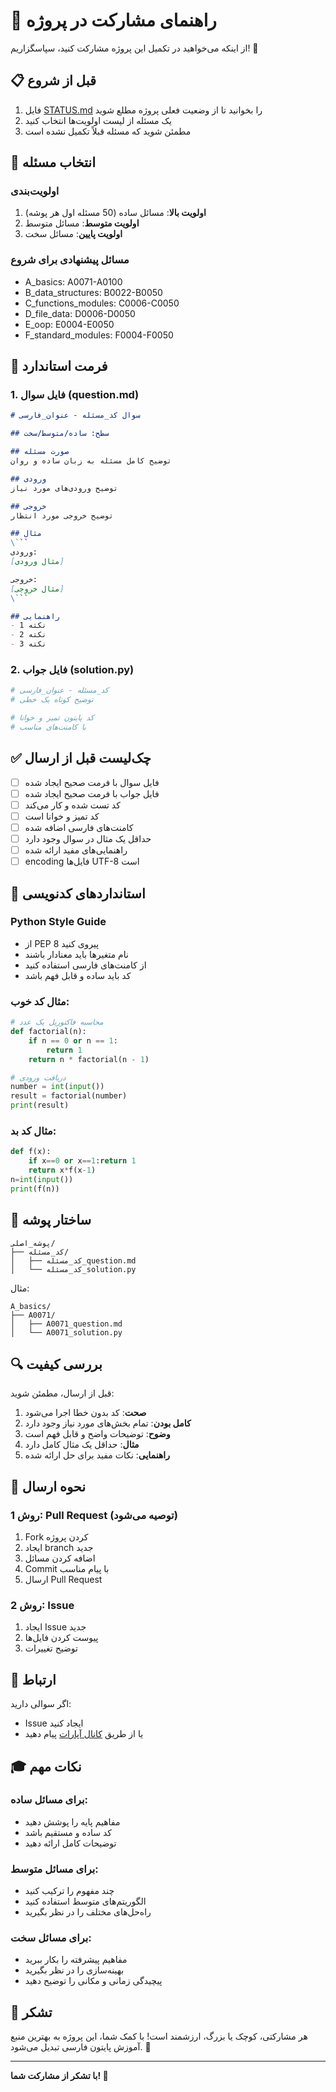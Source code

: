 # 🤝 راهنمای مشارکت در پروژه

از اینکه می‌خواهید در تکمیل این پروژه مشارکت کنید، سپاسگزاریم! 🎉

## 📋 قبل از شروع

1. فایل [STATUS.md](STATUS.md) را بخوانید تا از وضعیت فعلی پروژه مطلع شوید
2. یک مسئله از لیست اولویت‌ها انتخاب کنید
3. مطمئن شوید که مسئله قبلاً تکمیل نشده است

## 🎯 انتخاب مسئله

### اولویت‌بندی
1. **اولویت بالا**: مسائل ساده (50 مسئله اول هر پوشه)
2. **اولویت متوسط**: مسائل متوسط
3. **اولویت پایین**: مسائل سخت

### مسائل پیشنهادی برای شروع
- A_basics: A0071-A0100
- B_data_structures: B0022-B0050
- C_functions_modules: C0006-C0050
- D_file_data: D0006-D0050
- E_oop: E0004-E0050
- F_standard_modules: F0004-F0050

## 📝 فرمت استاندارد

### 1. فایل سوال (question.md)

```markdown
# سوال کد_مسئله - عنوان_فارسی

## سطح: ساده/متوسط/سخت

## صورت مسئله
توضیح کامل مسئله به زبان ساده و روان

## ورودی
توضیح ورودی‌های مورد نیاز

## خروجی
توضیح خروجی مورد انتظار

## مثال
\```
ورودی:
[مثال ورودی]

خروجی:
[مثال خروجی]
\```

## راهنمایی
- نکته 1
- نکته 2
- نکته 3
```

### 2. فایل جواب (solution.py)

```python
# کد_مسئله - عنوان_فارسی
# توضیح کوتاه یک خطی

# کد پایتون تمیز و خوانا
# با کامنت‌های مناسب
```

## ✅ چک‌لیست قبل از ارسال

- [ ] فایل سوال با فرمت صحیح ایجاد شده
- [ ] فایل جواب با فرمت صحیح ایجاد شده
- [ ] کد تست شده و کار می‌کند
- [ ] کد تمیز و خوانا است
- [ ] کامنت‌های فارسی اضافه شده
- [ ] حداقل یک مثال در سوال وجود دارد
- [ ] راهنمایی‌های مفید ارائه شده
- [ ] encoding فایل‌ها UTF-8 است

## 🎨 استانداردهای کدنویسی

### Python Style Guide
- از PEP 8 پیروی کنید
- نام متغیرها باید معنادار باشند
- از کامنت‌های فارسی استفاده کنید
- کد باید ساده و قابل فهم باشد

### مثال کد خوب:
```python
# محاسبه فاکتوریل یک عدد
def factorial(n):
    if n == 0 or n == 1:
        return 1
    return n * factorial(n - 1)

# دریافت ورودی
number = int(input())
result = factorial(number)
print(result)
```

### مثال کد بد:
```python
def f(x):
    if x==0 or x==1:return 1
    return x*f(x-1)
n=int(input())
print(f(n))
```

## 📂 ساختار پوشه

```
پوشه_اصلی/
├── کد_مسئله/
│   ├── کد_مسئله_question.md
│   └── کد_مسئله_solution.py
```

مثال:
```
A_basics/
├── A0071/
│   ├── A0071_question.md
│   └── A0071_solution.py
```

## 🔍 بررسی کیفیت

قبل از ارسال، مطمئن شوید:

1. **صحت**: کد بدون خطا اجرا می‌شود
2. **کامل بودن**: تمام بخش‌های مورد نیاز وجود دارد
3. **وضوح**: توضیحات واضح و قابل فهم است
4. **مثال**: حداقل یک مثال کامل دارد
5. **راهنمایی**: نکات مفید برای حل ارائه شده

## 🚀 نحوه ارسال

### روش 1: Pull Request (توصیه می‌شود)
1. Fork کردن پروژه
2. ایجاد branch جدید
3. اضافه کردن مسائل
4. Commit با پیام مناسب
5. ارسال Pull Request

### روش 2: Issue
1. ایجاد Issue جدید
2. پیوست کردن فایل‌ها
3. توضیح تغییرات

## 📧 ارتباط

اگر سوالی دارید:
- Issue ایجاد کنید
- یا از طریق [کانال آپارات](https://www.aparat.com/fanyar.ir) پیام دهید

## 🎓 نکات مهم

### برای مسائل ساده:
- مفاهیم پایه را پوشش دهید
- کد ساده و مستقیم باشد
- توضیحات کامل ارائه دهید

### برای مسائل متوسط:
- چند مفهوم را ترکیب کنید
- الگوریتم‌های متوسط استفاده کنید
- راه‌حل‌های مختلف را در نظر بگیرید

### برای مسائل سخت:
- مفاهیم پیشرفته را بکار ببرید
- بهینه‌سازی را در نظر بگیرید
- پیچیدگی زمانی و مکانی را توضیح دهید

## 🌟 تشکر

هر مشارکتی، کوچک یا بزرگ، ارزشمند است!
با کمک شما، این پروژه به بهترین منبع آموزش پایتون فارسی تبدیل می‌شود. 💚

---

**با تشکر از مشارکت شما! 🙏**
